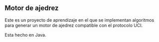## Motor de ajedrez

Este es un proyecto de aprendizaje en el que se implementan algoritmos para generar un motor de ajedrez compatible con el protocolo UCI. 

Esta hecho en Java.